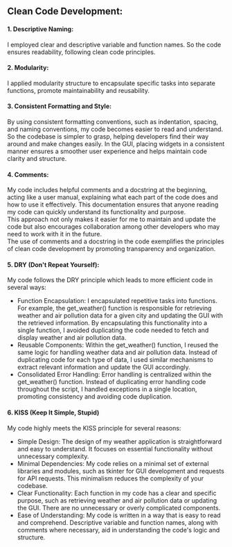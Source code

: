 ## Clean Code Development: 

#### 1. Descriptive Naming:  
   I employed clear and descriptive variable and function names. So the code ensures readability, following clean code principles.

#### 2. Modularity:
   I applied modularity structure to encapsulate specific tasks into separate functions, promote maintainability and reusability.

#### 3. Consistent Formatting and Style:
   By using consistent formatting conventions, such as indentation, spacing, and naming conventions, my code becomes easier to read and understand.
   So the codebase is simpler to grasp, helping developers find their way around and make changes easily.
   In the GUI, placing widgets in a consistent manner ensures a smoother user experience and helps maintain code clarity and structure.
   
#### 4. Comments:
   My code includes helpful comments and a docstring at the beginning, acting like a user manual, explaining what each part of the code does and how to use it effectively.      This documentation ensures that anyone reading my code can quickly understand its functionality and purpose.    
   This approach not only makes it easier for me to maintain and update the code but also encourages collaboration among other developers who may need to work with it in        the future.   
   The use of comments and a docstring in the code exemplifies the principles of clean code development by promoting transparency and organization. 

#### 5. DRY (Don't Repeat Yourself):
   My code follows the DRY principle which leads to more efficient code in several ways:
   * Function Encapsulation: I encapsulated repetitive tasks into functions. For example, the get_weather() function is responsible for retrieving weather and air pollution       data for a given city and updating the GUI with the retrieved information. By encapsulating this functionality into a single function, I avoided duplicating the code         needed to fetch and display weather and air pollution data.
   * Reusable Components: Within the get_weather() function, I reused the same logic for handling weather data and air pollution data. Instead of duplicating code for each        type of data, I used similar mechanisms to extract relevant information and update the GUI accordingly.
   * Consolidated Error Handling: Error handling is centralized within the get_weather() function. Instead of duplicating error handling code throughout the script, I             handled exceptions in a single location, promoting consistency and avoiding code duplication. 
  
#### 6. KISS (Keep It Simple, Stupid)
   My code highly meets the KISS principle for several reasons:
   * Simple Design: The design of my weather application is straightforward and easy to understand. It focuses on essential functionality without unnecessary complexity.
   * Minimal Dependencies: My code relies on a minimal set of external libraries and modules, such as tkinter for GUI development and requests for API requests. This              minimalism reduces the complexity of your codebase.
   * Clear Functionality: Each function in my code has a clear and specific purpose, such as retrieving weather and air pollution data or updating the GUI. There are no           unnecessary or overly complicated components.
   * Ease of Understanding: My code is written in a way that is easy to read and comprehend. Descriptive variable and function names, along with comments where necessary,         aid in understanding the code's logic and structure.
  
     



